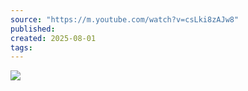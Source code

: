 ```yaml
---
source: "https://m.youtube.com/watch?v=csLki8zAJw8"
published:
created: 2025-08-01
tags:
---
```

![](https://www.youtube.com/watch?v=csLki8zAJw8)